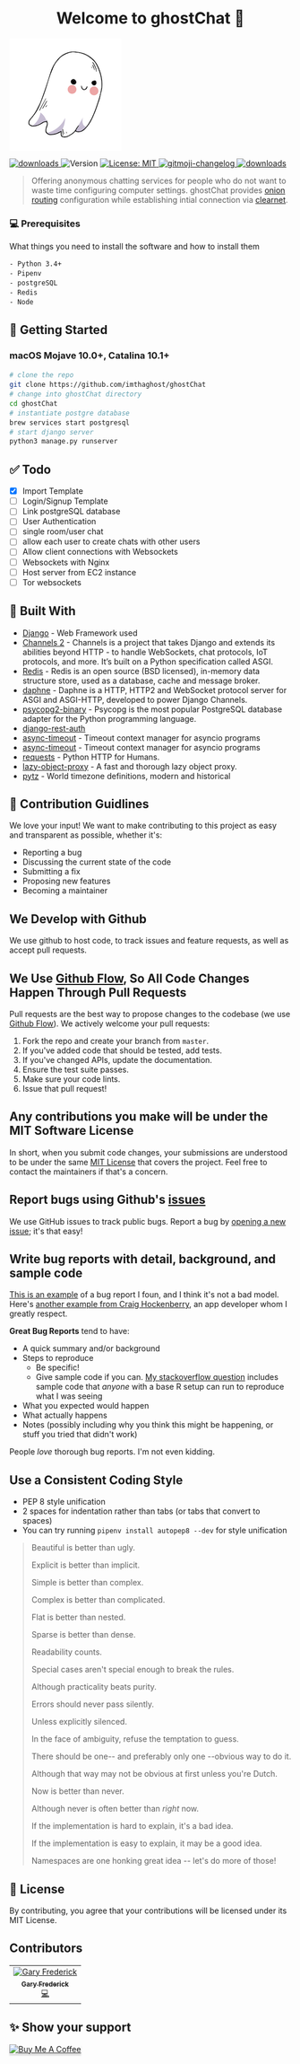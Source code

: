<h1 align="center">Welcome to ghostChat 👋</h1>
<img align="center" src="docs/media/icon.png" title="Icon"></a>
<p>
    <a href="https://www.npmjs.com/package/readme-md-generator">
    <img alt="downloads" src="https://img.shields.io/github/contributors/imthaghost/ghostChat?color=green" target="_blank" />

  </a> 
  
  <img alt="Version" src="https://img.shields.io/badge/version-1.0-blue.svg?cacheSeconds=2592000" />
  <a href="#" target="_blank">
    <img alt="License: MIT" src="https://img.shields.io/badge/License-MIT-yellow.svg" />
  </a>
   <a href="https://github.com/imthaghost/gitmoji-changelog">
    <img src="https://img.shields.io/badge/changelog-gitmoji-brightgreen.svg" alt="gitmoji-changelog">
  </a>
  <a href="https://www.npmjs.com/package/readme-md-generator">
    <img alt="downloads" src="https://img.shields.io/npm/dm/readme-md-generator.svg?color=blue" target="_blank" />
  </a>
  
</p>

> Offering anonymous chatting services for people who do not want to waste time configuring computer settings. ghostChat provides [onion routing](https://en.wikipedia.org/wiki/Onion_routing) configuration while establishing intial connection via [clearnet](<https://en.wikipedia.org/wiki/Clearnet_(networking)>).

### 💻 Prerequisites

What things you need to install the software and how to install them

```bash
- Python 3.4+
- Pipenv
- postgreSQL
- Redis
- Node
```

## 🚀 Getting Started

### macOS Mojave 10.0+, Catalina 10.1+

```bash
# clone the repo
git clone https://github.com/imthaghost/ghostChat
# change into ghostChat directory
cd ghostChat
# instantiate postgre database
brew services start postgresql
# start django server
python3 manage.py runserver
```

## :white_check_mark: Todo

-   [x] Import Template
-   [ ] Login/Signup Template
-   [ ] Link postgreSQL database
-   [ ] User Authentication
-   [ ] single room/user chat
-   [ ] allow each user to create chats with other users
-   [ ] Allow client connections with Websockets
-   [ ] Websockets with Nginx
-   [ ] Host server from EC2 instance
-   [ ] Tor websockets

## :hammer: Built With

-   [Django](https://www.djangoproject.com/) - Web Framework used
-   [Channels 2](https://channels.readthedocs.io/en/latest/) - Channels is a project that takes Django and extends its abilities beyond HTTP - to handle WebSockets, chat protocols, IoT protocols, and more. It’s built on a Python specification called ASGI.
-   [Redis](https://pypi.org/project/redis/) - Redis is an open source (BSD licensed), in-memory data structure store, used as a database, cache and message broker.
-   [daphne](https://pypi.org/project/daphne/) - Daphne is a HTTP, HTTP2 and WebSocket protocol server for ASGI and ASGI-HTTP, developed to power Django Channels.
-   [psycopg2-binary](https://pypi.org/project/psycopg2-binary/) - Psycopg is the most popular PostgreSQL database adapter for the Python programming language.
-   [django-rest-auth](https://django-rest-auth.readthedocs.io/en/latest/)
-   [async-timeout](https://pypi.org/project/async-timeout/) - Timeout context manager for asyncio programs
-   [async-timeout](https://pypi.org/project/hiredis/) - Timeout context manager for asyncio programs
-   [requests](https://pypi.org/project/requests/) - Python HTTP for Humans.
-   [lazy-object-proxy](https://pypi.org/project/lazy-object-proxy/) - A fast and thorough lazy object proxy.
-   [pytz](https://pypi.org/project/pytz/) - World timezone definitions, modern and historical

## 🤝 Contribution Guidlines

We love your input! We want to make contributing to this project as easy and transparent as possible, whether it's:

-   Reporting a bug
-   Discussing the current state of the code
-   Submitting a fix
-   Proposing new features
-   Becoming a maintainer

## We Develop with Github

We use github to host code, to track issues and feature requests, as well as accept pull requests.

## We Use [Github Flow](https://guides.github.com/introduction/flow/index.html), So All Code Changes Happen Through Pull Requests

Pull requests are the best way to propose changes to the codebase (we use [Github Flow](https://guides.github.com/introduction/flow/index.html)). We actively welcome your pull requests:

1. Fork the repo and create your branch from `master`.
2. If you've added code that should be tested, add tests.
3. If you've changed APIs, update the documentation.
4. Ensure the test suite passes.
5. Make sure your code lints.
6. Issue that pull request!

## Any contributions you make will be under the MIT Software License

In short, when you submit code changes, your submissions are understood to be under the same [MIT License](http://choosealicense.com/licenses/mit/) that covers the project. Feel free to contact the maintainers if that's a concern.

## Report bugs using Github's [issues](https://github.com/briandk/transcriptase-atom/issues)

We use GitHub issues to track public bugs. Report a bug by [opening a new issue](); it's that easy!

## Write bug reports with detail, background, and sample code

[This is an example](http://stackoverflow.com/q/12488905/180626) of a bug report I foun, and I think it's not a bad model. Here's [another example from Craig Hockenberry](http://www.openradar.me/11905408), an app developer whom I greatly respect.

**Great Bug Reports** tend to have:

-   A quick summary and/or background
-   Steps to reproduce
    -   Be specific!
    -   Give sample code if you can. [My stackoverflow question](http://stackoverflow.com/q/12488905/180626) includes sample code that _anyone_ with a base R setup can run to reproduce what I was seeing
-   What you expected would happen
-   What actually happens
-   Notes (possibly including why you think this might be happening, or stuff you tried that didn't work)

People _love_ thorough bug reports. I'm not even kidding.

## Use a Consistent Coding Style

-   PEP 8 style unification
-   2 spaces for indentation rather than tabs (or tabs that convert to spaces)
-   You can try running `pipenv install autopep8 --dev` for style unification

> Beautiful is better than ugly.
>
> Explicit is better than implicit.
>
> Simple is better than complex.
>
> Complex is better than complicated.
>
> Flat is better than nested.
>
> Sparse is better than dense.
>
> Readability counts.
>
> Special cases aren't special enough to break the rules.
>
> Although practicality beats purity.
>
> Errors should never pass silently.
>
> Unless explicitly silenced.
>
> In the face of ambiguity, refuse the temptation to guess.
>
> There should be one-- and preferably only one --obvious way to do it.
>
> Although that way may not be obvious at first unless you're Dutch.
>
> Now is better than never.
>
> Although never is often better than _right_ now.
>
> If the implementation is hard to explain, it's a bad idea.
>
> If the implementation is easy to explain, it may be a good idea.
>
> Namespaces are one honking great idea -- let's do more of those!

## 📝 License

By contributing, you agree that your contributions will be licensed under its MIT License.

## Contributors

<table>
  <tr>
    <td align="center"><a href="https://github.com/imthaghost"><img src="https://avatars3.githubusercontent.com/u/46610773?s=460&v=4" width="75px;" alt="Gary Frederick"/><br /><sub><b>Gary Frederick</b></sub></a><br /><a href="https://github.com/imthaghost/ghostChat/commits/master" title="Code">💻</a></td>
    </tr>
</table>

## ✨ Show your support

<a href="https://www.buymeacoffee.com/imthaghost" target="_blank"><img src="https://www.buymeacoffee.com/assets/img/custom_images/yellow_img.png" alt="Buy Me A Coffee" style="height: 41px !important;width: 174px !important;box-shadow: 0px 3px 2px 0px rgba(190, 190, 190, 0.5) !important;-webkit-box-shadow: 0px 3px 2px 0px rgba(190, 190, 190, 0.5) !important;" ></a>
